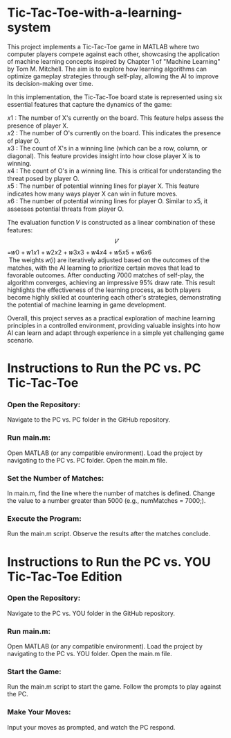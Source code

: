 # Tic-Tac-Toe-with-a-learning-system

This project implements a Tic-Tac-Toe game in MATLAB where two computer players compete against each other, showcasing the application of machine learning concepts inspired by Chapter 1 of "Machine Learning" by Tom M. Mitchell. The aim is to explore how learning algorithms can optimize gameplay strategies through self-play, allowing the AI to improve its decision-making over time.

In this implementation, the Tic-Tac-Toe board state is represented using six essential features that capture the dynamics of the game:

𝑥1 : The number of X's currently on the board. This feature helps assess the presence of player X. <br/>
𝑥2 : The number of O's currently on the board. This indicates the presence of player O.<br/>
𝑥3 : The count of X's in a winning line (which can be a row, column, or diagonal). This feature provides insight into how close player X is to winning.<br/>
𝑥4 : The count of O's in a winning line. This is critical for understanding the threat posed by player O.<br/>
𝑥5 : The number of potential winning lines for player X. This feature indicates how many ways player X can win in future moves.<br/>
𝑥6 : The number of potential winning lines for player O. Similar to x5, it assesses potential threats from player O.<br/>

The evaluation function 𝑉 is constructed as a linear combination of these features:<br/>
$$\hat{𝑉}$$=𝑤0 + 𝑤1𝑥1 + 𝑤2𝑥2 + 𝑤3𝑥3 + 𝑤4𝑥4 + 𝑤5𝑥5 + 𝑤6𝑥6<br/>
​
The weights 𝑤(i​) are iteratively adjusted based on the outcomes of the matches, with the AI learning to prioritize certain moves that lead to favorable outcomes.
After conducting 7000 matches of self-play, the algorithm converges, achieving an impressive 95% draw rate. This result highlights the effectiveness of the learning process, as both players become highly skilled at countering each other's strategies, demonstrating the potential of machine learning in game development.

Overall, this project serves as a practical exploration of machine learning principles in a controlled environment, providing valuable insights into how AI can learn and adapt through experience in a simple yet challenging game scenario.

# Instructions to Run the PC vs. PC Tic-Tac-Toe 
### Open the Repository:
Navigate to the PC vs. PC folder in the GitHub repository.
### Run main.m:
Open MATLAB (or any compatible environment).
Load the project by navigating to the PC vs. PC folder.
Open the main.m file.
### Set the Number of Matches:
In main.m, find the line where the number of matches is defined.
Change the value to a number greater than 5000 (e.g., numMatches = 7000;).
### Execute the Program:
Run the main.m script.
Observe the results after the matches conclude.

# Instructions to Run the PC vs. YOU Tic-Tac-Toe Edition
### Open the Repository:
Navigate to the PC vs. YOU folder in the GitHub repository.
### Run main.m:
Open MATLAB (or any compatible environment).
Load the project by navigating to the PC vs. YOU folder.
Open the main.m file.
### Start the Game:
Run the main.m script to start the game.
Follow the prompts to play against the PC.
### Make Your Moves:
Input your moves as prompted, and watch the PC respond.
